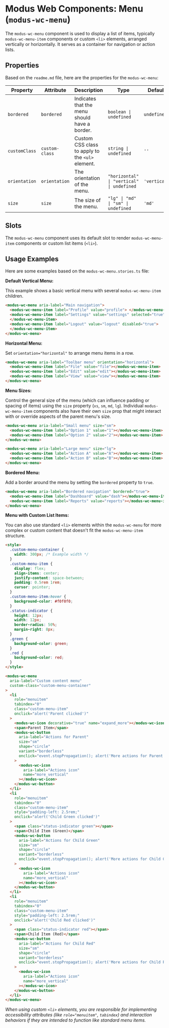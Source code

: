 # Modus Web Components: Menu (`modus-wc-menu`)

The `modus-wc-menu` component is used to display a list of items, typically `modus-wc-menu-item` components or custom `<li>` elements, arranged vertically or horizontally. It serves as a container for navigation or action lists.

## Properties

Based on the `readme.md` file, here are the properties for the `modus-wc-menu`:

| Property      | Attribute      | Description                                      | Type                                      | Default      |
| ------------- | -------------- | ------------------------------------------------ | ----------------------------------------- | ------------ |
| `bordered`    | `bordered`     | Indicates that the menu should have a border.    | `boolean \| undefined`                    | `undefined`  |
| `customClass` | `custom-class` | Custom CSS class to apply to the `<ul>` element. | `string \| undefined`                     | `''`         |
| `orientation` | `orientation`  | The orientation of the menu.                     | `"horizontal" \| "vertical" \| undefined` | `'vertical'` |
| `size`        | `size`         | The size of the menu.                            | `"lg" \| "md" \| "sm" \| undefined`       | `'md'`       |

## Slots

The `modus-wc-menu` component uses its default slot to render `modus-wc-menu-item` components or custom list items (`<li>`).

## Usage Examples

Here are some examples based on the `modus-wc-menu.stories.ts` file:

**Default Vertical Menu:**

This example shows a basic vertical menu with several `modus-wc-menu-item` children.

```html
<modus-wc-menu aria-label="Main navigation">
  <modus-wc-menu-item label="Profile" value="profile"> </modus-wc-menu-item>
  <modus-wc-menu-item label="Settings" value="settings" selected="true">
  </modus-wc-menu-item>
  <modus-wc-menu-item label="Logout" value="logout" disabled="true">
  </modus-wc-menu-item>
</modus-wc-menu>
```

**Horizontal Menu:**

Set `orientation="horizontal"` to arrange menu items in a row.

```html
<modus-wc-menu aria-label="Toolbar menu" orientation="horizontal">
  <modus-wc-menu-item label="File" value="file"></modus-wc-menu-item>
  <modus-wc-menu-item label="Edit" value="edit"></modus-wc-menu-item>
  <modus-wc-menu-item label="View" value="view"></modus-wc-menu-item>
</modus-wc-menu>
```

**Menu Sizes:**

Control the general size of the menu (which can influence padding or spacing of items) using the `size` property (`xs`, `sm`, `md`, `lg`). Individual `modus-wc-menu-item` components also have their own `size` prop that might interact with or override aspects of the parent menu's size.

```html
<modus-wc-menu aria-label="Small menu" size="sm">
  <modus-wc-menu-item label="Option 1" value="1"></modus-wc-menu-item>
  <modus-wc-menu-item label="Option 2" value="2"></modus-wc-menu-item>
</modus-wc-menu>

<modus-wc-menu aria-label="Large menu" size="lg">
  <modus-wc-menu-item label="Action A" value="A"></modus-wc-menu-item>
  <modus-wc-menu-item label="Action B" value="B"></modus-wc-menu-item>
</modus-wc-menu>
```

**Bordered Menu:**

Add a border around the menu by setting the `bordered` property to `true`.

```html
<modus-wc-menu aria-label="Bordered navigation" bordered="true">
  <modus-wc-menu-item label="Dashboard" value="dash"></modus-wc-menu-item>
  <modus-wc-menu-item label="Reports" value="reports"></modus-wc-menu-item>
</modus-wc-menu>
```

**Menu with Custom List Items:**

You can also use standard `<li>` elements within the `modus-wc-menu` for more complex or custom content that doesn't fit the `modus-wc-menu-item` structure.

```html
<style>
  .custom-menu-container {
    width: 300px; /* Example width */
  }
  .custom-menu-item {
    display: flex;
    align-items: center;
    justify-content: space-between;
    padding: 0.5rem 1rem;
    cursor: pointer;
  }
  .custom-menu-item:hover {
    background-color: #f0f0f0;
  }
  .status-indicator {
    height: 12px;
    width: 12px;
    border-radius: 50%;
    margin-right: 8px;
  }
  .green {
    background-color: green;
  }
  .red {
    background-color: red;
  }
</style>

<modus-wc-menu
  aria-label="Custom content menu"
  custom-class="custom-menu-container"
>
  <li
    role="menuitem"
    tabindex="0"
    class="custom-menu-item"
    onclick="alert('Parent clicked')"
  >
    <modus-wc-icon decorative="true" name="expand_more"></modus-wc-icon>
    <span>Parent Item</span>
    <modus-wc-button
      aria-label="Actions for Parent"
      size="sm"
      shape="circle"
      variant="borderless"
      onclick="event.stopPropagation(); alert('More actions for Parent');"
    >
      <modus-wc-icon
        aria-label="Actions icon"
        name="more_vertical"
      ></modus-wc-icon>
    </modus-wc-button>
  </li>
  <li
    role="menuitem"
    tabindex="0"
    class="custom-menu-item"
    style="padding-left: 2.5rem;"
    onclick="alert('Child Green clicked')"
  >
    <span class="status-indicator green"></span>
    <span>Child Item (Green)</span>
    <modus-wc-button
      aria-label="Actions for Child Green"
      size="sm"
      shape="circle"
      variant="borderless"
      onclick="event.stopPropagation(); alert('More actions for Child Green');"
    >
      <modus-wc-icon
        aria-label="Actions icon"
        name="more_vertical"
      ></modus-wc-icon>
    </modus-wc-button>
  </li>
  <li
    role="menuitem"
    tabindex="0"
    class="custom-menu-item"
    style="padding-left: 2.5rem;"
    onclick="alert('Child Red clicked')"
  >
    <span class="status-indicator red"></span>
    <span>Child Item (Red)</span>
    <modus-wc-button
      aria-label="Actions for Child Red"
      size="sm"
      shape="circle"
      variant="borderless"
      onclick="event.stopPropagation(); alert('More actions for Child Red');"
    >
      <modus-wc-icon
        aria-label="Actions icon"
        name="more_vertical"
      ></modus-wc-icon>
    </modus-wc-button>
  </li>
</modus-wc-menu>
```

_When using custom `<li>` elements, you are responsible for implementing accessibility attributes (like `role="menuitem"`, `tabindex`) and interaction behaviors if they are intended to function like standard menu items._

```

```
